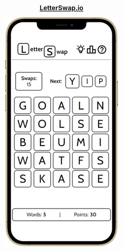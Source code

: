 <h2 align="center">
  <a href="https://letterswap.io">LetterSwap.io</a>
  
</h2>

<p align="center">
  <img src="https://github.com/Maximilian-Oberholtzer/letter-swap/blob/main/public/LetterSwap.png" />  
</p>
